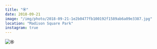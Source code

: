 ```yaml
---
title: "🏵"
date: 2018-09-21
image: "/img/photo/2018-09-21-1e2b0477fb100192f1589ab6a09e3387.jpg"
location: "Madison Square Park"
instagram: true
---
```


![🏵](/img/photo/2018-09-21-1e2b0477fb100192f1589ab6a09e3387.jpg)
